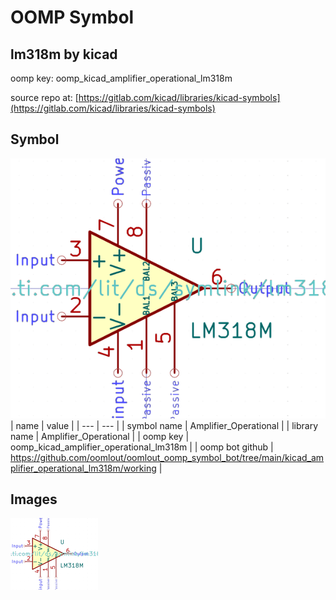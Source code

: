 # OOMP Symbol  
## lm318m  by kicad  
  
oomp key: oomp_kicad_amplifier_operational_lm318m  
  
source repo at: [https://gitlab.com/kicad/libraries/kicad-symbols](https://gitlab.com/kicad/libraries/kicad-symbols)  
## Symbol  
  
[![working.png](working_600.png)](working.png)  
| name | value | 
| --- | --- | 
| symbol name | Amplifier_Operational | 
| library name | Amplifier_Operational | 
| oomp key | oomp_kicad_amplifier_operational_lm318m | 
| oomp bot github | https://github.com/oomlout/oomlout_oomp_symbol_bot/tree/main/kicad_amplifier_operational_lm318m/working | 
## Images  
  
[![working.png](working_140.png)](working.png)  
